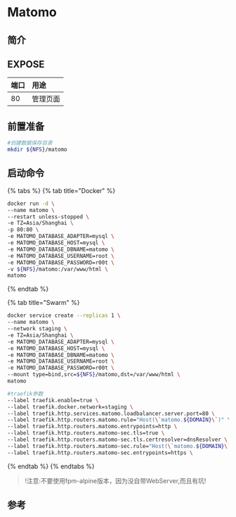 # Matomo

## 简介



## EXPOSE

| 端口 | 用途 |
| :--- | :--- |
| 80 | 管理页面 |



## 前置准备

```bash
#创建数据保存目录
mkdir ${NFS}/matomo
```

## 启动命令

{% tabs %}
{% tab title="Docker" %}
```bash
docker run -d \
--name matomo \
--restart unless-stopped \
-e TZ=Asia/Shanghai \
-p 80:80 \
-e MATOMO_DATABASE_ADAPTER=mysql \
-e MATOMO_DATABASE_HOST=mysql \
-e MATOMO_DATABASE_DBNAME=matomo \
-e MATOMO_DATABASE_USERNAME=root \
-e MATOMO_DATABASE_PASSWORD=r00t \
-v ${NFS}/matomo:/var/www/html \
matomo
```
{% endtab %}

{% tab title="Swarm" %}
```bash
docker service create --replicas 1 \
--name matomo \
--network staging \
-e TZ=Asia/Shanghai \
-e MATOMO_DATABASE_ADAPTER=mysql \
-e MATOMO_DATABASE_HOST=mysql \
-e MATOMO_DATABASE_DBNAME=matomo \
-e MATOMO_DATABASE_USERNAME=root \
-e MATOMO_DATABASE_PASSWORD=r00t \
--mount type=bind,src=${NFS}/matomo,dst=/var/www/html \
matomo

#traefik参数
--label traefik.enable=true \
--label traefik.docker.network=staging \
--label traefik.http.services.matomo.loadbalancer.server.port=80 \
--label traefik.http.routers.matomo.rule="Host(\`matomo.${DOMAIN}\`)" \
--label traefik.http.routers.matomo.entrypoints=http \
--label traefik.http.routers.matomo-sec.tls=true \
--label traefik.http.routers.matomo-sec.tls.certresolver=dnsResolver \
--label traefik.http.routers.matomo-sec.rule="Host(\`matomo.${DOMAIN}\`)" \
--label traefik.http.routers.matomo-sec.entrypoints=https \
```
{% endtab %}
{% endtabs %}

> !注意:不要使用fpm-alpine版本，因为没自带WebServer,而且有坑!

## 参考

